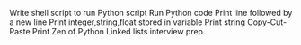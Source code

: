Write shell script to run Python script
Run Python code
Print line followed by a new line
Print integer,string,float stored in variable
Print string
Copy-Cut-Paste
Print Zen of Python
Linked lists interview prep
